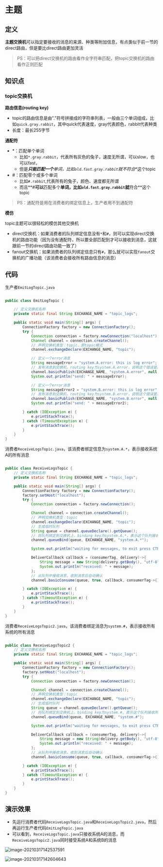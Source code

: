 # 主题

## 定义

**主题交换机**可以指定要接收的消息的来源、种类等附加信息，有点类似于前一节的direct路由，但是要比direct路由更加灵活

> PS：可以把direct交换机的路由看作全字符串匹配，把topic交换机的路由看作正则匹配

## 知识点

### topic交换机

**路由信息(routing key)**

- topic的路由信息是由"."符号拼接成的字符串列表，一般由三个单词组成，比如`quick.gray.rabbit`，其中quick代表速度，gray代表颜色，rabbit代表种类
- 长度：最长255字节

**通配符**

- *：匹配单个单词
  - 比如`*.gray.rabbit`，代表所有灰色的兔子，速度无所谓，可以slow，也可以fast，
  - 但是*****只能**匹配一个**单词，比如`old.fast.gray.rabbit`就**不符合**这个topic
- #：匹配零个或多个单词
  - 比如`#.rabbit`,代表所有的兔子，颜色、速度都无所谓
  - 而且**#**可以**匹配多个**单词，比如`old.fast.gray.rabbit`就**符合**这个topic

> PS：通配符是用在消费者的绑定信息上，生产者用不到通配符

**模仿**

topic主题可以很轻松的模仿其他交换机

- direct交换机：如果消费者的队列绑定信息没有`*`和`#`，则可以实现direct交换机的路由功能（因为没有通配符，所以要全部匹配到才可以接收到消息，这就跟前一节的direct路由功能一致了）
- fanout交换机：如果消费者的队列绑定信息只有`#`，那么就可以实现`fanout`交换机的广播功能（该消费者会接收所有路由信息的消息）



## 代码

生产者`EmitLogTopic.java`

```java

public class EmitLogTopic {

    // 定义交换机名称
    private static final String EXCHANGE_NAME = "topic_logs";

    public static void main(String[] args) {
        ConnectionFactory factory = new ConnectionFactory();
        try {
            Connection connection = factory.newConnection("localhost");
            Channel channel = connection.createChannel();
            // 声明交换机类型：topic，即topic模式
            channel.exchangeDeclare(EXCHANGE_NAME, "topic");

            // 定义一个error消息
            String messageError = "system.A.error: this is log error";
            // 发布消息到交换机，routing key为system.A.error，说明这个错误是系统A造成的
            channel.basicPublish(EXCHANGE_NAME, "system.A.error", null, messageError.getBytes());
            System.out.println("send: " + messageError);

            // 定义一个error消息
            String messageError2 = "system.B.error: this is log error";
            // 发布消息到交换机，routing key为system.B.error，说明这个错误是系统B造成的
            channel.basicPublish(EXCHANGE_NAME, "system.B.error", null, messageError2.getBytes());
            System.out.println("send: " + messageError2);

        } catch (IOException e) {
            e.printStackTrace();
        } catch (TimeoutException e) {
            e.printStackTrace();
        }
    }
}

```

消费者`ReceiveLogsTopic.java`，该消费者绑定信息为`system.A.*`，表示接收系统A的所有消息

```java

public class ReceiveLogsTopic {
    // 定义交换机名称
    private static final String EXCHANGE_NAME = "topic_logs";

    public static void main(String[] args) {
        ConnectionFactory factory = new ConnectionFactory();
        factory.setHost("localhost");
        try {
            Connection connection = factory.newConnection();

            Channel channel = connection.createChannel();
            // 声明交换机类型：topic
            channel.exchangeDeclare(EXCHANGE_NAME, "topic");
            // 生成临时队列
            String queue = channel.queueDeclare().getQueue();
            // 将队列绑定到交换机上，binding key为system.A.*，表示这个队列接收系统A的所有消息
            channel.queueBind(queue, EXCHANGE_NAME, "system.A.*");

            System.out.println("waiting for messages, to exit press CTRL+C");

            DeliverCallback callback = (consumerTag, delivery)->{
                String message = new String(delivery.getBody(), "utf-8");
                System.out.println("received: " + message);
            };
            // 从队列中接收消息，收到消息后自动确认
            channel.basicConsume(queue, true, callback, consumerTag->{});

        } catch (IOException e) {
            e.printStackTrace();
        } catch (TimeoutException e) {
            e.printStackTrace();
        }
    }
}

```

消费者`ReceiveLogsTopic2.java`，该消费者绑定消息为`system.#`，表示接收所有系统的所有消息

```java

public class ReceiveLogsTopic2 {
    // 定义交换机名称
    private static final String EXCHANGE_NAME = "topic_logs";

    public static void main(String[] args) {
        ConnectionFactory factory = new ConnectionFactory();
        factory.setHost("localhost");
        try {
            Connection connection = factory.newConnection();

            Channel channel = connection.createChannel();
            // 声明交换机类型：topic
            channel.exchangeDeclare(EXCHANGE_NAME, "topic");
            // 生成临时队列
            String queue = channel.queueDeclare().getQueue();
            // 将队列绑定到交换机上，binding key为system.#，表示这个队列接收所有系统的所有消息
            channel.queueBind(queue, EXCHANGE_NAME, "system.#");

            System.out.println("waiting for messages, to exit press CTRL+C");

            DeliverCallback callback = (consumerTag, delivery)->{
                String message = new String(delivery.getBody(), "utf-8");
                System.out.println("received: " + message);
            };
            // 从队列中接收消息，收到消息后自动确认
            channel.basicConsume(queue, true, callback, consumerTag->{});

        } catch (IOException e) {
            e.printStackTrace();
        } catch (TimeoutException e) {
            e.printStackTrace();
        }
    }
}

```

## 演示效果

- 先运行消费者代码`ReceiveLogsTopic.java`和`ReceiveLogsTopic2.java`，然后再运行生产者代码`EmitLogTopic.java`
- 可以看到，`ReceiveLogsTopic.java`只接收系统A的消息，而`ReceiveLogsTopic2.java`同时接受系统A和系统B的消息

![image-20210317142537591](https://i.loli.net/2021/03/17/veYQqCmf8R2nh54.png)

![image-20210317142604643](https://i.loli.net/2021/03/17/rdCNcB1x2GIailJ.png)